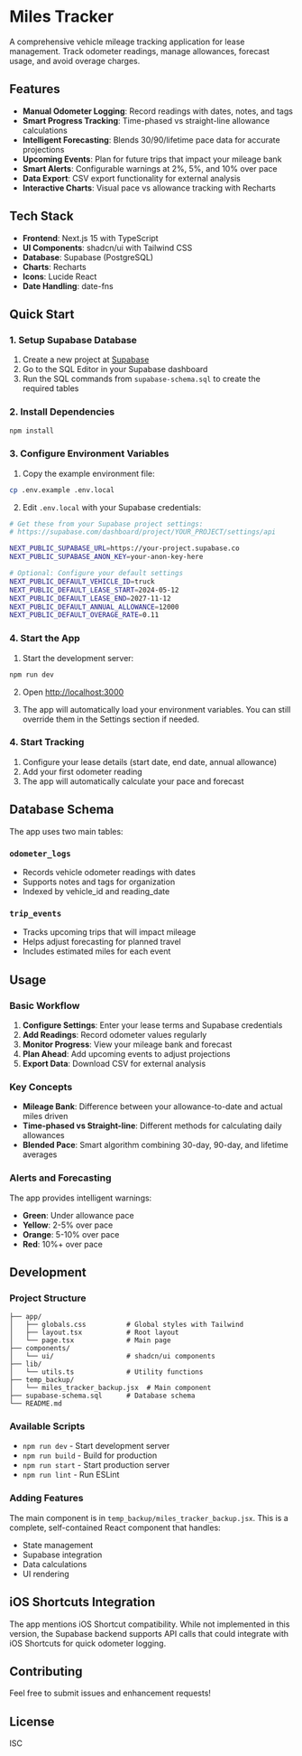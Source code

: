# Miles Tracker

A comprehensive vehicle mileage tracking application for lease management. Track odometer readings, manage allowances, forecast usage, and avoid overage charges.

## Features

- **Manual Odometer Logging**: Record readings with dates, notes, and tags
- **Smart Progress Tracking**: Time-phased vs straight-line allowance calculations
- **Intelligent Forecasting**: Blends 30/90/lifetime pace data for accurate projections
- **Upcoming Events**: Plan for future trips that impact your mileage bank
- **Smart Alerts**: Configurable warnings at 2%, 5%, and 10% over pace
- **Data Export**: CSV export functionality for external analysis
- **Interactive Charts**: Visual pace vs allowance tracking with Recharts

## Tech Stack

- **Frontend**: Next.js 15 with TypeScript
- **UI Components**: shadcn/ui with Tailwind CSS
- **Database**: Supabase (PostgreSQL)
- **Charts**: Recharts
- **Icons**: Lucide React
- **Date Handling**: date-fns

## Quick Start

### 1. Setup Supabase Database

1. Create a new project at [Supabase](https://supabase.com)
2. Go to the SQL Editor in your Supabase dashboard
3. Run the SQL commands from `supabase-schema.sql` to create the required tables

### 2. Install Dependencies

```bash
npm install
```

### 3. Configure Environment Variables

1. Copy the example environment file:
```bash
cp .env.example .env.local
```

2. Edit `.env.local` with your Supabase credentials:
```bash
# Get these from your Supabase project settings:
# https://supabase.com/dashboard/project/YOUR_PROJECT/settings/api

NEXT_PUBLIC_SUPABASE_URL=https://your-project.supabase.co
NEXT_PUBLIC_SUPABASE_ANON_KEY=your-anon-key-here

# Optional: Configure your default settings
NEXT_PUBLIC_DEFAULT_VEHICLE_ID=truck
NEXT_PUBLIC_DEFAULT_LEASE_START=2024-05-12
NEXT_PUBLIC_DEFAULT_LEASE_END=2027-11-12
NEXT_PUBLIC_DEFAULT_ANNUAL_ALLOWANCE=12000
NEXT_PUBLIC_DEFAULT_OVERAGE_RATE=0.11
```

### 4. Start the App

1. Start the development server:
```bash
npm run dev
```

2. Open [http://localhost:3000](http://localhost:3000)

3. The app will automatically load your environment variables. You can still override them in the Settings section if needed.

### 4. Start Tracking

1. Configure your lease details (start date, end date, annual allowance)
2. Add your first odometer reading
3. The app will automatically calculate your pace and forecast

## Database Schema

The app uses two main tables:

### `odometer_logs`
- Records vehicle odometer readings with dates
- Supports notes and tags for organization
- Indexed by vehicle_id and reading_date

### `trip_events`
- Tracks upcoming trips that will impact mileage
- Helps adjust forecasting for planned travel
- Includes estimated miles for each event

## Usage

### Basic Workflow

1. **Configure Settings**: Enter your lease terms and Supabase credentials
2. **Add Readings**: Record odometer values regularly
3. **Monitor Progress**: View your mileage bank and forecast
4. **Plan Ahead**: Add upcoming events to adjust projections
5. **Export Data**: Download CSV for external analysis

### Key Concepts

- **Mileage Bank**: Difference between your allowance-to-date and actual miles driven
- **Time-phased vs Straight-line**: Different methods for calculating daily allowances
- **Blended Pace**: Smart algorithm combining 30-day, 90-day, and lifetime averages

### Alerts and Forecasting

The app provides intelligent warnings:
- **Green**: Under allowance pace
- **Yellow**: 2-5% over pace
- **Orange**: 5-10% over pace  
- **Red**: 10%+ over pace

## Development

### Project Structure

```
├── app/
│   ├── globals.css          # Global styles with Tailwind
│   ├── layout.tsx           # Root layout
│   └── page.tsx             # Main page
├── components/
│   └── ui/                  # shadcn/ui components
├── lib/
│   └── utils.ts             # Utility functions
├── temp_backup/
│   └── miles_tracker_backup.jsx  # Main component
├── supabase-schema.sql      # Database schema
└── README.md
```

### Available Scripts

- `npm run dev` - Start development server
- `npm run build` - Build for production
- `npm run start` - Start production server
- `npm run lint` - Run ESLint

### Adding Features

The main component is in `temp_backup/miles_tracker_backup.jsx`. This is a complete, self-contained React component that handles:

- State management
- Supabase integration
- Data calculations
- UI rendering

## iOS Shortcuts Integration

The app mentions iOS Shortcut compatibility. While not implemented in this version, the Supabase backend supports API calls that could integrate with iOS Shortcuts for quick odometer logging.

## Contributing

Feel free to submit issues and enhancement requests!

## License

ISC
